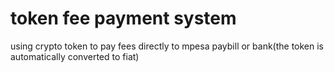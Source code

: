 # token fee payment system
 using crypto token to pay fees directly to mpesa paybill or bank(the token is automatically converted to fiat)
